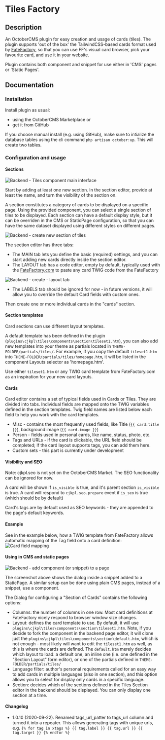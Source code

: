 # Tiles Factory

## Description

An OctoberCMS plugin for easy creation and usage of cards (tiles). The plugin supports 'out of the box' the TailwindCSS-based cards format used by [FateFactory](https://fatefactory.com?target=_blank), so that you can use FF's visual card browser, pick your favourite card, and use it in your website.

Plugin contains both component and snippet for use either in 'CMS' pages or 'Static Pages'.

## Documentation

### Installation

Install plugin as usual:
- using the OctoberCMS Marketplace or
- get it from GitHub

If you choose manual install (e.g. using GitHub), make sure to intialize the database tables using the cli command `php artisan october:up`. This will create two tables.

### Configuration and usage

#### Sections

![Backend - Tiles component main interface](https://fatefactory.com/storage/app/media/plugins/tiles/sections-list.png)

Start by adding at least one new section. In the section editor, provide at least the name, and turn the visibility of the section on.

A section constitutes a category of cards to be displayed on a specific page. Using the provided component, you can select a single section of tiles to be displayed. Each section can have a default display style, but it can be overriden in the CMS or StaticPage configuration, so that you can have the same dataset displayed using different styles on different pages.

![Backend - create new section of tiles](https://fatefactory.com/storage/app/media/plugins/tiles/sections-create-edit-tab1.png)

The section editor has three tabs:
- The MAIN tab lets you define the basic (required) settings, and you can start adding new cards directly inside the section editor.
- The LAYOUT tab has a code editor, empty by default, typically used with the [FateFactory.com](https://fatefactory.com?target=_blank) to paste any card TWIG code from the FateFactory

![Backend - create - layout tab](https://fatefactory.com/storage/app/media/plugins/tiles/sections-create-edit-tab2.png)

- The LABELS tab should be ignored for now - in future versions, it will allow you to override the default Card fields with custom ones.

Then create one or more individual cards in the "cards" section.

#### Section templates

Card sections can use different layout templates.

A default template has been defined in the plugin (`plugins\cjkpl\tiles\components\section\tileset1.htm`), you can also add new templates into your theme as partials located in `THEME-FOLDER/partials/tiles/`. For example, if you copy the default `tileset1.htm` into `THEME-FOLDER/partials/tiles/homepage.htm`, it will be listed in the component Layouts selector as 'homepage.htm'.

Use either `tileset1.htm` or any TWIG card template from FateFactory.com as an inspiration for your new card layouts.

#### Cards

Card editor contains a set of typical fields used in Cards or Tiles. They are divided into tabs.
Individual fields are mapped onto the TWIG variables defined in the section templates. Twig field names are listed below each field to help you work with the card templates.

- Misc - contains the most frequently used fields, like Title (`{{ card.title }}`), background image (`{{ card.image }}`)
- Person - fields used in personal cards, like name, status, photo, etc.
- Tags and URLs - if the card is clickable, the URL field should be completed; If the card layout supports tags, you can add them here.
- Custom sets - this part is currently under development

#### Visibility and SEO

Note: cjkpl.seo is not yet on the OctoberCMS Market. The SEO functionality can be ignored for now.

A card will be shown if ```is_visible``` is true, and it's parent section ```is_visible``` is true.
A card will respond to ```cjkpl.seo.prepare``` event if ```is_seo``` is true (which should be by default)

Card's tags are by default used as SEO keywords - they are appended to the page's default keywords.

#### Example

See in the example below, how a TWIG template from FateFactory allows automatic mapping of the Tag field onto a card definition:
![Card field mapping](https://fatefactory.com/storage/app/media/plugins/tiles/ff-card-mapping.png)

#### Using in CMS and static pages

![Backend - add component (or snippet) to a page](https://fatefactory.com/storage/app/media/plugins/tiles/static-add-page.png)

The screenshot above shows the dialog inside a snippet added to a StaticPage. A similar setup can be done using plain CMS pages, instead of a snippet, use a component.

The Dialog for configuring a "Section of Cards" contains the following options:
- Columns: the number of columns in one row. Most card definitions at FateFactory nicely respond to browser window size changes.
- Layout: defines the card template to use. By default, it will use `plugins\cjkpl\tiles\components\section\tileset1.htm`. Note, if you decide to fork the component in the backend page editor, it will clone just the `plugins\cjkpl\tiles\components\section\default.htm`, which is not enough - most likely will want to edit the `tileset1.htm` as well, as this is where the cards are defined. The `default.htm` merely decides which layout to load: a default one, an inline one (i.e. one defined in the "Section Layout" form editor), or one of the partials defined in `THEME-FOLDER/partials/tiles/`
- Language filter: author's personal requirements called for an easy way to add cards in multiple languages (also in one section), and this option allows you to select for display only cards in a specific language.
- Section: decides which of the sections defined in the Tiles Section editor in the backend should be displayed. You can only display one section at a time.

#### Changelog

* 1.0.10 (2020-09-22). Renamed tags_url_patter to tags_url column and turned it into a repeater. This allows generating tags with unique urls, e.g. ```{% for tag in xtags %} {{ tag.label }} {{ tag.url }} {{ tag.target }} {% endfor %}```

